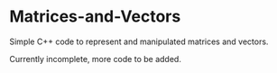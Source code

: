 # Matrices-and-Vectors

Simple C++ code to represent and manipulated matrices and vectors.

Currently incomplete, more code to be added.
